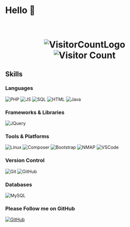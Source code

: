 # Hello 👋


﻿<h1 align="center"> 
 <!--![StarsCount](https://img.shields.io/github/stars/leonxrdon?style=social)  -->
 
  ![VisitorCountLogo](https://img.shields.io/badge/Visitor%20Count-Yellow?style=social&logo=Github&logoColor=black&color=white)  
  ![Visitor Count](https://profile-counter.glitch.me/cpp981/count.svg)  
  
</h1>

## Skills  
### Languages  
![PHP](https://img.shields.io/badge/PHP-blue?style=for-the-badge&logo=php&logoColor=white&color=6d629c) ![JS](https://img.shields.io/badge/JavaScript-yellow?style=for-the-badge&logo=JavaScript&logoColor=black&color=c7c222)
![SQL](https://img.shields.io/badge/SQL-yellow?style=for-the-badge&logo=sql&logoColor=black&color=1746a5)
![HTML](https://img.shields.io/badge/HTML5-Yellow?style=for-the-badge&logo=html5&logoColor=white&color=d16b1c)
![Java](https://img.shields.io/badge/Java-yellow?style=for-the-badge&logoColor=black&color=1723ad)  

### Frameworks & Libraries  
![JQuery](https://img.shields.io/badge/JQuery-yellow?style=for-the-badge&logo=JQuery&logoColor=black&color=226fd6)

### Tools & Platforms
![Linux](https://img.shields.io/badge/Linux-Yellow?style=for-the-badge&logo=Linux&logoColor=white&color=3a5cd1) ![Composer](https://img.shields.io/badge/Composer-yellow?style=for-the-badge&logo=composer&logoColor=white&color=814733) 
![Bootstrap](https://img.shields.io/badge/Bootstrap-Yellow?style=for-the-badge&logo=Bootstrap&logoColor=white&color=6617d0)
![NMAP](https://img.shields.io/badge/NMAP-yellow?style=for-the-badge&logo=Nmap&logoColor=white&color=575d61)
![VSCode](https://img.shields.io/badge/VSCode-Yellow?style=for-the-badge&logoColor=white&color=2581de)

### Version Control  
![Git](https://img.shields.io/badge/Git-yellow?style=for-the-badge&logo=Git&logoColor=white&color=c34218) ![GitHub](https://img.shields.io/badge/GitHub-Yellow?style=for-the-badge&logo=GitHub&logoColor=white&color=black)

### Databases  
![MySQL](https://img.shields.io/badge/MySQL-yellow?style=for-the-badge&logo=MySQL&logoColor=white&color=4a94be)
<!-- <img width="75px" src="https://github.com/cpp981/cpp981/blob/main/CSS.svg" alt="CSS Icon" /><img width="75px" src="https://github.com/cpp981/cpp981/blob/main/Git.svg" alt="Git Icon" />
<img width="75px" src="https://github.com/cpp981/cpp981/blob/main/HTML.svg" alt="HTML Icon" />
<img width="75px" src="https://github.com/cpp981/cpp981/blob/main/JQuery.svg" alt="JQuery Icon" />
<img width="75px" src="https://github.com/cpp981/cpp981/blob/main/Java-Dark.svg" alt="Java Icon" />
<img width="75px" src="https://github.com/cpp981/cpp981/blob/main/JavaScript.svg" alt="JS Icon" />
<img width="75px" src="https://github.com/cpp981/cpp981/blob/main/MySQL-Dark.svg" alt="MySQL Icon" />
<img width="75px" src="https://github.com/cpp981/cpp981/blob/main/PHP-Dark.svg" alt="PHP Icon" /> -->


### Please Follow me on GitHub

[![GitHub](https://img.shields.io/badge/GitHub-yellow?style=social&logo=GitHub&logoColor=black&color=white)](https://github.com/cpp981)


<!--
**cpp981/cpp981** is a ✨ _special_ ✨ repository because its `README.md` (this file) appears on your GitHub profile.

Here are some ideas to get you started:

- 🔭 I’m currently working on ...
- 🌱 I’m currently learning ...
- 👯 I’m looking to collaborate on ...
- 🤔 I’m looking for help with ...
- 💬 Ask me about ...
- 📫 How to reach me: ...
- 😄 Pronouns: ...
- ⚡ Fun fact: ...
-->
